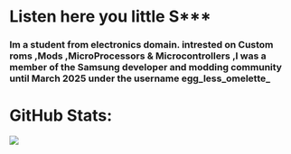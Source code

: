 # Listen here you little S***
### Im a student from electronics domain. intrested on Custom roms ,Mods ,MicroProcessors & Microcontrollers ,I was a member of the Samsung developer and modding community until March 2025 under the username egg_less_omelette_

# GitHub Stats:
![](https://github-readme-stats.vercel.app/api?username=josithg-216&theme=codeSTACKr&hide_border=false&include_all_commits=false&count_private=false)<br/>
